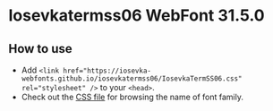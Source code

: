 # Iosevkatermss06 WebFont 31.5.0

## How to use

- Add `<link href="https://iosevka-webfonts.github.io/iosevkatermss06/IosevkaTermSS06.css" rel="stylesheet" />` to your `<head>`.
- Check out the [CSS file](./IosevkaTermSS06.css) for browsing the name of font family.
